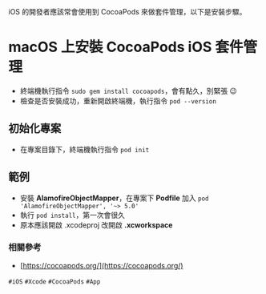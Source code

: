 iOS 的開發者應該常會使用到 CocoaPods 來做套件管理，以下是安裝步驟。

# macOS 上安裝 CocoaPods iOS 套件管理
* 終端機執行指令 `sudo gem install cocoapods`，會有點久，別緊張 😉
* 檢查是否安裝成功，重新開啟終端機，執行指令 `pod --version`

## 初始化專案
* 在專案目錄下，終端機執行指令 `pod init`

## 範例
* 安裝 **AlamofireObjectMapper**，在專案下 **Podfile** 加入 `pod 'AlamofireObjectMapper', '~> 5.0'`
* 執行 `pod install`，第一次會很久
* 原本應該開啟 .xcodeproj 改開啟 **.xcworkspace**

### 相關參考
* [https://cocoapods.org/](https://cocoapods.org/)

`#iOS` `#Xcode` `#CocoaPods` `#App`